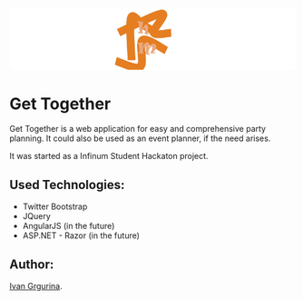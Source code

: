 ![App logo I created](https://raw.githubusercontent.com/Alvareto/get-together/master/img/logo_wide.png)
# Get Together

Get Together is a web application for easy and comprehensive party planning. It could also be used as an event planner, if the need arises.

It was started as a Infinum Student Hackaton project.

## Used Technologies:

* Twitter Bootstrap
* JQuery
* AngularJS (in the future)
* ASP.NET - Razor (in the future)

## Author:

<a href="https://www.linkedin.com/in/igrgurina" target="_blank">Ivan Grgurina</a>.
